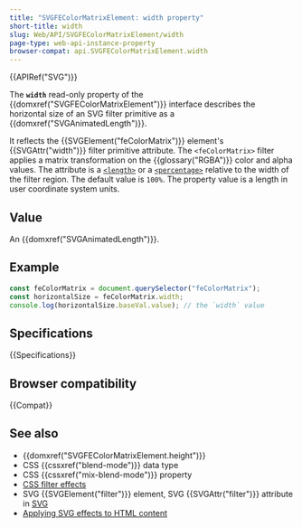 ```yaml
---
title: "SVGFEColorMatrixElement: width property"
short-title: width
slug: Web/API/SVGFEColorMatrixElement/width
page-type: web-api-instance-property
browser-compat: api.SVGFEColorMatrixElement.width
---
```


{{APIRef("SVG")}}

The **`width`** read-only property of the {{domxref("SVGFEColorMatrixElement")}} interface describes the horizontal size of an SVG filter primitive as a {{domxref("SVGAnimatedLength")}}.

It reflects the {{SVGElement("feColorMatrix")}} element's {{SVGAttr("width")}} filter primitive attribute. The `<feColorMatrix>` filter applies a matrix transformation on the {{glossary("RGBA")}} color and alpha values. The attribute is a [`<length>`](/en-US/docs/Web/SVG/Content_type#length) or a [`<percentage>`](/en-US/docs/Web/SVG/Content_type#percentage) relative to the width of the filter region. The default value is `100%`. The property value is a length in user coordinate system units.

## Value

An {{domxref("SVGAnimatedLength")}}.

## Example

```js
const feColorMatrix = document.querySelector("feColorMatrix");
const horizontalSize = feColorMatrix.width;
console.log(horizontalSize.baseVal.value); // the `width` value
```

## Specifications

{{Specifications}}

## Browser compatibility

{{Compat}}

## See also

- {{domxref("SVGFEColorMatrixElement.height")}}
- CSS {{cssxref("blend-mode")}} data type
- CSS {{cssxref("mix-blend-mode")}} property
- [CSS filter effects](/en-US/docs/Web/CSS/CSS_filter_effects)
- SVG {{SVGElement("filter")}} element, SVG {{SVGAttr("filter")}} attribute in [SVG](/en-US/docs/Web/SVG)
- [Applying SVG effects to HTML content](/en-US/docs/Web/SVG/Applying_SVG_effects_to_HTML_content)
